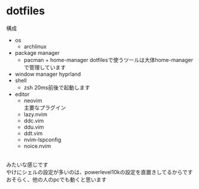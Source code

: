 # dotfiles
構成

* os
  * archlinux
* package manager
  * pacman + home-manager dotfilesで使うツールは大体home-managerで管理しています
* window manager
hyprland
* shell
  * zsh   20ms前後で起動します
* editor
  * neovim</br>
  主要なプラグイン
  * lazy.nvim
  * ddc.vim
  * ddu.vim
  * ddt.vim 
  * nvim-lspconfig
  * noice.nvim

</br>
みたいな感じです</br>
やけにシェルの設定が多いのは、powerlevel10kの設定を直置きしてるからです</br>
おそらく、他の人のpcでも動くと思います</br>
